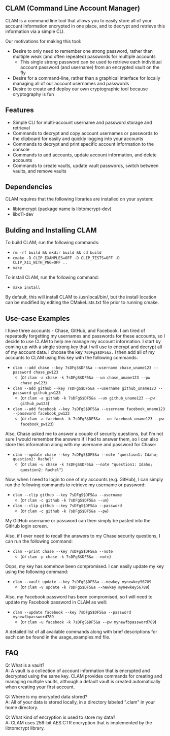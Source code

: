 ## CLAM (Command Line Account Manager)
CLAM is a command line tool that allows you to easily store all of your account information encrypted in one place, and to decrypt and retrieve this information via a simple CLI.

Our motivations for making this tool:
* Desire to only need to remember one strong password, rather than multiple weak (and often repeated) passwords for multiple accounts
  * This single strong password can be used to retrieve each individual account password (and username) from an encrypted vault on the fly
* Desire for a command-line, rather than a graphical interface for locally managing all of our account usernames and passwords
* Desire to create and deploy our own cryptographic tool because cryptography is fun

## Features
* Simple CLI for multi-account username and password storage and retrieval
* Commands to decrypt and copy account usernames or passwords to the clipboard for easily and quickly logging into your accounts
* Commands to decrypt and print specific account information to the console
* Commands to add accounts, update account information, and delete accounts
* Commands to create vaults, update vault passwords, switch between vaults, and remove vaults

## Dependencies
CLAM requires that the following libraries are installed on your system:
* libtomcrypt (package name is libtomcrypt-dev)
* libx11-dev

## Bulding and Installing CLAM
To build CLAM, run the following commands:
* `rm -rf build && mkdir build && cd build`
* `cmake -D CLIP_EXAMPLES=OFF -D CLIP_TESTS=OFF -D CLIP_X11_WITH_PNG=OFF ..`
* `make`

To install CLAM, run the following command:
* `make install`

By default, this will install CLAM to /usr/local/bin/, but the install location can be modified by editing the CMakeLists.txt file prior to running cmake.

## Use-case Examples
I have three accounts - Chase, GitHub, and Facebook. I am tired of repeatedly forgetting my usernames and passwords for these accounts, so I decide to use CLAM to help me manage my account information. I start by coming up with a single strong key that I will use to encrypt and decrypt all of my account data. I choose the key `7sDFgS$DF5&a.` I then add all of my accounts to CLAM using this key with the following commands:
* `clam --add chase --key 7sDFgS$DF5&a --username chase_uname123 --password chase_pw123`
  * (or `clam -a chase -k 7sDFgS$DF5&a --un chase_uname123 --pw chase_pw123`)
* `clam --add github --key 7sDFgS$DF5&a --username github_uname123 --password github_pw123`
  * (or `clam -a github -k 7sDFgS$DF5&a --un github_uname123 --pw github_pw123`)
* `clam --add facebook --key 7sDFgS$DF5&a --username facebook_uname123 --password facebook_pw123`
  * (or `clam -a facebook -k 7sDFgS$DF5&a --un facebook_uname123 --pw facebook_pw123`)

Also, Chase asked me to answer a couple of security questions, but I'm not sure I would remember the answers if I had to answer them, so I can also store this information along with my username and password for Chase:
* `clam --update chase --key 7sDFgS$DF5&a --note "question1: Idaho; question2: Rachel"`
  * (or `clam -u chase -k 7sDFgS$DF5&a --note "question1: Idaho; question2: Rachel"`)

Now, when I need to login to one of my accounts (e.g. GitHub), I can simply run the following commands to retrieve my username or password:
* `clam --clip github --key 7sDFgS$DF5&a --username`
  * (or `clam -c github -k 7sDFgS$DF5&a --un`)
* `clam --clip github --key 7sDFgS$DF5&a --password`
  * (or `clam -c github -k 7sDFgS$DF5&a --pw`)

My GitHub username or password can then simply be pasted into the GitHub login screen.

Also, if I ever need to recall the answers to my Chase security questions, I can run the following command:
* `clam --print chase --key 7sDFgS$DF5&a --note`
  * (or `clam -p chase -k 7sDFgS$DF5&a --note`)

Oops, my key has somehow been compromised. I can easily update my key using the following command:
* `clam --vault update --key 7sDFgS$DF5&a --newkey mynewkey56789`
  * (or `clam -v update -k 7sDFgS$DF5&a --newkey mynewkey56789`)

Also, my Facebook password has been compromised, so I will need to update my Facebook password in CLAM as well:
* `clam --update facebook --key 7sDFgS$DF5&a --password mynewfbpassword789`
  * (or `clam -u facebook -k 7sDFgS$DF5&a --pw mynewfbpassword789`)

A detailed list of all available commands along with brief descriptions for each can be found in the usage_examples.md file.

## FAQ
Q: What is a vault?<br/>
A: A vault is a collection of account information that is encrypted and decrypted using the same key. CLAM provides commands for creating and managing multiple vaults, although a default vault is created automatically when creating your first account.

Q: Where is my encrypted data stored?<br/>
A: All of your data is stored locally, in a directory labeled ".clam" in your home directory.

Q: What kind of encryption is used to store my data?<br/>
A: CLAM uses 256-bit AES CTR encryption that is implemented by the libtomcrypt library.

